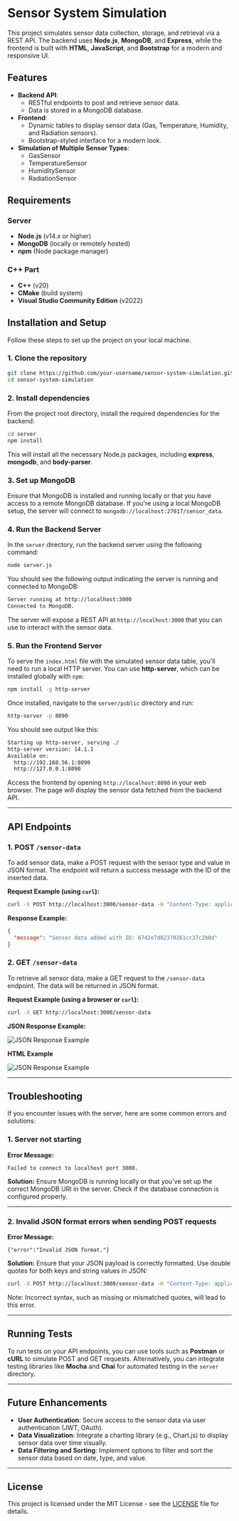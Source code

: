 # Sensor System Simulation

This project simulates sensor data collection, storage, and retrieval via a REST API. The backend uses **Node.js**, **MongoDB**, and **Express**, while the frontend is built with **HTML**, **JavaScript**, and **Bootstrap** for a modern and responsive UI.

## Features

- **Backend API**: 
  - RESTful endpoints to post and retrieve sensor data.
  - Data is stored in a MongoDB database.
- **Frontend**:
  - Dynamic tables to display sensor data (Gas, Temperature, Humidity, and Radiation sensors).
  - Bootstrap-styled interface for a modern look.
- **Simulation of Multiple Sensor Types**: 
  - GasSensor
  - TemperatureSensor
  - HumiditySensor
  - RadiationSensor

## Requirements

### Server

- **Node.js** (v14.x or higher)
- **MongoDB** (locally or remotely hosted)
- **npm** (Node package manager)

### C++ Part

- **C++** (v20)
- **CMake** (build system)
- **Visual Studio Community Edition** (v2022)

## Installation and Setup

Follow these steps to set up the project on your local machine.

### 1. Clone the repository

```bash
git clone https://github.com/your-username/sensor-system-simulation.git
cd sensor-system-simulation
```

### 2. Install dependencies

From the project root directory, install the required dependencies for the backend:

```bash
cd server
npm install
```

This will install all the necessary Node.js packages, including **express**, **mongodb**, and **body-parser**.

### 3. Set up MongoDB

Ensure that MongoDB is installed and running locally or that you have access to a remote MongoDB database. If you're using a local MongoDB setup, the server will connect to `mongodb://localhost:27017/sensor_data`.

### 4. Run the Backend Server

In the `server` directory, run the backend server using the following command:

```bash
node server.js
```

You should see the following output indicating the server is running and connected to MongoDB:

```bash
Server running at http://localhost:3000
Connected to MongoDB.
```

The server will expose a REST API at `http://localhost:3000` that you can use to interact with the sensor data.

### 5. Run the Frontend Server

To serve the `index.html` file with the simulated sensor data table, you'll need to run a local HTTP server. You can use **http-server**, which can be installed globally with `npm`:

```bash
npm install -g http-server
```

Once installed, navigate to the `server/public` directory and run:

```bash
http-server -p 8090
```

You should see output like this:

```bash
Starting up http-server, serving ./
http-server version: 14.1.1
Available on:
  http://192.168.56.1:8090
  http://127.0.0.1:8090
```

Access the frontend by opening `http://localhost:8090` in your web browser. The page will display the sensor data fetched from the backend API.

---

## API Endpoints

### 1. POST `/sensor-data`

To add sensor data, make a POST request with the sensor type and value in JSON format. The endpoint will return a success message with the ID of the inserted data.

**Request Example (using `curl`):**

```bash
curl -X POST http://localhost:3000/sensor-data -H "Content-Type: application/json" -d "{\"sensorType\": \"GasSensor\", \"value\": 0.45}"
```

**Response Example:**

```json
{
  "message": "Sensor data added with ID: 6742e7d82370261cc37c2b0d"
}
```

### 2. GET `/sensor-data`

To retrieve all sensor data, make a GET request to the `/sensor-data` endpoint. The data will be returned in JSON format.

**Request Example (using a browser or `curl`):**

```bash
curl -X GET http://localhost:3000/sensor-data
```

**JSON Response Example:**

![JSON Response Example](./docs/images/raw_sensor_data.png)

**HTML Example**

![JSON Response Example](./docs/images/ui_sensor_data.png)

---

## Troubleshooting

If you encounter issues with the server, here are some common errors and solutions:

### 1. Server not starting

**Error Message:**

```
Failed to connect to localhost port 3000.
```

**Solution:** Ensure MongoDB is running locally or that you've set up the correct MongoDB URI in the server. Check if the database connection is configured properly.

---

### 2. Invalid JSON format errors when sending POST requests

**Error Message:**

```
{"error":"Invalid JSON format."}
```

**Solution:** Ensure that your JSON payload is correctly formatted. Use double quotes for both keys and string values in JSON:

```bash
curl -X POST http://localhost:3000/sensor-data -H "Content-Type: application/json" -d "{\"sensorType\": \"GasSensor\", \"value\": 0.45}"
```

Note: Incorrect syntax, such as missing or mismatched quotes, will lead to this error.

---

## Running Tests

To run tests on your API endpoints, you can use tools such as **Postman** or **cURL** to simulate POST and GET requests. Alternatively, you can integrate testing libraries like **Mocha** and **Chai** for automated testing in the `server` directory.

---

## Future Enhancements

- **User Authentication**: Secure access to the sensor data via user authentication (JWT, OAuth).
- **Data Visualization**: Integrate a charting library (e.g., Chart.js) to display sensor data over time visually.
- **Data Filtering and Sorting**: Implement options to filter and sort the sensor data based on date, type, and value.

---

## License

This project is licensed under the MIT License - see the [LICENSE](LICENSE) file for details.

